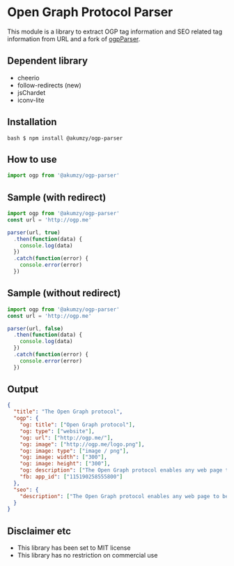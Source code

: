 # Open Graph Protocol Parser

This module is a library to extract OGP tag information and SEO related tag information from URL
and a fork of [ogpParser](https://github.com/ukyoda/ogpParser.).

## Dependent library

- cheerio
- follow-redirects (new)
- jsChardet
- iconv-lite

## Installation

`bash $ npm install @akumzy/ogp-parser`

## How to use

```javascript
import ogp from '@akumzy/ogp-parser'
```

## Sample (with redirect)

```javascript
import ogp from '@akumzy/ogp-parser'
const url = 'http://ogp.me'

parser(url, true)
  .then(function(data) {
    console.log(data)
  })
  .catch(function(error) {
    console.error(error)
  })
```

## Sample (without redirect)

```javascript
import ogp from '@akumzy/ogp-parser'
const url = 'http://ogp.me'

parser(url, false)
  .then(function(data) {
    console.log(data)
  })
  .catch(function(error) {
    console.error(error)
  })
```

## Output

```json
{
  "title": "The Open Graph protocol",
  "ogp": {
    "og: title": ["Open Graph protocol"],
    "og: type": ["website"],
    "og: url": ["http://ogp.me/"],
    "og: image": ["http://ogp.me/logo.png"],
    "og: image: type": ["image / png"],
    "og: image: width": ["300"],
    "og: image: height": ["300"],
    "og: description": ["The Open Graph protocol enables any web page to become a rich object in a social graph."],
    "fb: app_id": ["115190258555800"]
  },
  "seo": {
    "description": ["The Open Graph protocol enables any web page to become a rich object in a social graph."]
  }
}
```

## Disclaimer etc

- This library has been set to MIT license
- This library has no restriction on commercial use
